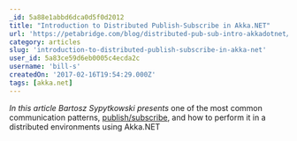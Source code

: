 ```yaml
---
_id: 5a88e1abbd6dca0d5f0d2012
title: "Introduction to Distributed Publish-Subscribe in Akka.NET"
url: 'https://petabridge.com/blog/distributed-pub-sub-intro-akkadotnet/'
category: articles
slug: 'introduction-to-distributed-publish-subscribe-in-akka-net'
user_id: 5a83ce59d6eb0005c4ecda2c
username: 'bill-s'
createdOn: '2017-02-16T19:54:29.000Z'
tags: [akka.net]
---
```


<em>In this article Bartosz Sypytkowski presents </em>one of the most common communication patterns, <a href="https://petabridge.com/blog/top-akkadotnet-design-patterns/#messaging-pattern-pub-sub">publish/subscribe</a>, and how to perform it in a distributed environments using Akka.NET
